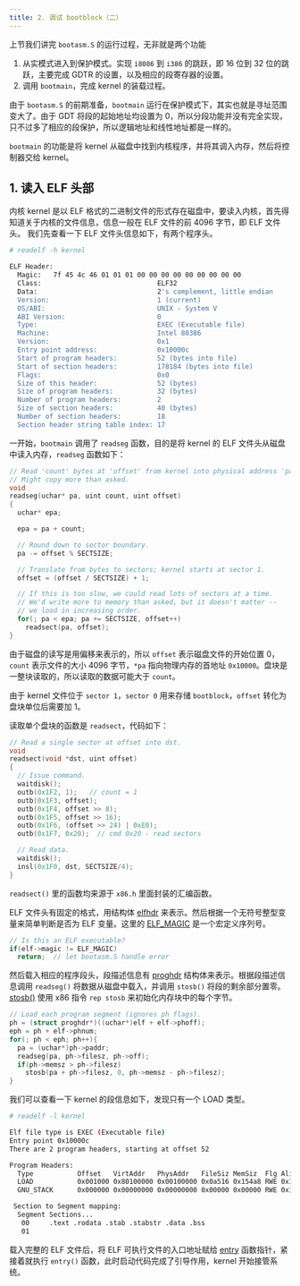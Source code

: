 ```yaml
---
title: 2. 调试 bootblock（二）
---
```


上节我们讲完 `bootasm.S` 的运行过程，无非就是两个功能

1. 从实模式进入到保护模式。实现 `i8086` 到 `i386` 的跳跃，即 16 位到 32 位的跳跃，主要完成 GDTR 的设置，以及相应的段寄存器的设置。
2. 调用 `bootmain`，完成 kernel 的装载过程。

由于 `bootasm.S` 的前期准备，`bootmain` 运行在保护模式下，其实也就是寻址范围变大了。由于 GDT 将段的起始地址均设置为 0，所以分段功能并没有完全实现，只不过多了相应的段保护，所以逻辑地址和线性地址都是一样的。

`bootmain` 的功能是将 kernel 从磁盘中找到内核程序，并将其调入内存，然后将控制器交给 kernel。

## 1. 读入 ELF 头部

内核 kernel 是以 ELF 格式的二进制文件的形式存在磁盘中，要读入内核，首先得知道关于内核的文件信息，信息一般在 ELF 文件的前 4096 字节，即 ELF 文件头。 我们先查看一下 ELF 文件头信息如下，有两个程序头。

```bash
# readelf -h kernel

ELF Header:
  Magic:   7f 45 4c 46 01 01 01 00 00 00 00 00 00 00 00 00 
  Class:                             ELF32
  Data:                              2's complement, little endian
  Version:                           1 (current)
  OS/ABI:                            UNIX - System V
  ABI Version:                       0
  Type:                              EXEC (Executable file)
  Machine:                           Intel 80386
  Version:                           0x1
  Entry point address:               0x10000c
  Start of program headers:          52 (bytes into file)
  Start of section headers:          178184 (bytes into file)
  Flags:                             0x0
  Size of this header:               52 (bytes)
  Size of program headers:           32 (bytes)
  Number of program headers:         2
  Size of section headers:           40 (bytes)
  Number of section headers:         18
  Section header string table index: 17

```

一开始，`bootmain` 调用了 `readseg` 函数，目的是将 kernel 的 ELF 文件头从磁盘中读入内存，`readseg` 函数如下：

```c
// Read 'count' bytes at 'offset' from kernel into physical address 'pa'.
// Might copy more than asked.
void
readseg(uchar* pa, uint count, uint offset)
{
  uchar* epa;

  epa = pa + count;

  // Round down to sector boundary.
  pa -= offset % SECTSIZE;

  // Translate from bytes to sectors; kernel starts at sector 1.
  offset = (offset / SECTSIZE) + 1;

  // If this is too slow, we could read lots of sectors at a time.
  // We'd write more to memory than asked, but it doesn't matter --
  // we load in increasing order.
  for(; pa < epa; pa += SECTSIZE, offset++)
    readsect(pa, offset);
}
```

由于磁盘的读写是用偏移来表示的，所以 `offset` 表示磁盘文件的开始位置 0，`count` 表示文件的大小 4096 字节，`*pa` 指向物理内存的首地址 `0x10000`。盘块是一整块读取的，所以读取的数据可能大于 `count`。

由于 kernel 文件位于 `sector 1`，`sector 0` 用来存储 `bootblock`，`offset` 转化为盘块单位后需要加 1。

读取单个盘块的函数是 `readsect`，代码如下： 

```c
// Read a single sector at offset into dst.
void
readsect(void *dst, uint offset)
{
  // Issue command.
  waitdisk();
  outb(0x1F2, 1);   // count = 1
  outb(0x1F3, offset);
  outb(0x1F4, offset >> 8);
  outb(0x1F5, offset >> 16);
  outb(0x1F6, (offset >> 24) | 0xE0);
  outb(0x1F7, 0x20);  // cmd 0x20 - read sectors

  // Read data.
  waitdisk();
  insl(0x1F0, dst, SECTSIZE/4);
}
```

`readsect()` 里的函数均来源于 `x86.h` 里面封装的汇编函数。

ELF 文件头有固定的格式，用结构体 [elfhdr](https://github.com/professordeng/xv6-expansion/blob/master/elf.h#L5) 来表示。然后根据一个无符号整型变量来简单判断是否为 ELF 变量。这里的 [ELF_MAGIC](https://github.com/professordeng/xv6-expansion/blob/master/elf.h#L3) 是一个宏定义序列号。

```c
// Is this an ELF executable?
if(elf->magic != ELF_MAGIC)
  return;  // let bootasm.S handle error
```

然后载入相应的程序段头，段描述信息有 [proghdr](https://github.com/professordeng/xv6-expansion/blob/master/elf.h#L24) 结构体来表示。根据段描述信息调用 `readseg()` 将数据从磁盘中载入，并调用 `stosb()` 将段的剩余部分置零。[stosb()](https://github.com/professordeng/xv6-expansion/blob/master/x86.h#L42) 使用 x86 指令 `rep stosb` 来初始化内存块中的每个字节。

```c
// Load each program segment (ignores ph flags).
ph = (struct proghdr*)((uchar*)elf + elf->phoff);
eph = ph + elf->phnum;
for(; ph < eph; ph++){
  pa = (uchar*)ph->paddr;
  readseg(pa, ph->filesz, ph->off);
  if(ph->memsz > ph->filesz)
    stosb(pa + ph->filesz, 0, ph->memsz - ph->filesz);
}
```

我们可以查看一下 kernel 的段信息如下，发现只有一个 LOAD 类型。

```bash
# readelf -l kernel             

Elf file type is EXEC (Executable file)
Entry point 0x10000c
There are 2 program headers, starting at offset 52

Program Headers:
  Type           Offset   VirtAddr   PhysAddr   FileSiz MemSiz  Flg Align
  LOAD           0x001000 0x80100000 0x00100000 0x0a516 0x154a8 RWE 0x1000
  GNU_STACK      0x000000 0x00000000 0x00000000 0x00000 0x00000 RWE 0x10

 Section to Segment mapping:
  Segment Sections...
   00     .text .rodata .stab .stabstr .data .bss 
   01     
```

载入完整的 ELF 文件后，将 ELF 可执行文件的入口地址赋给 [entry](https://github.com/professordeng/xv6-expansion/blob/master/entry.S#L44) 函数指针，紧接着就执行 `entry()` 函数，此时启动代码完成了引导作用，kernel 开始接管系统。

